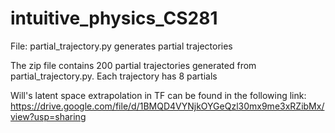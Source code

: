 # intuitive_physics_CS281

File: partial_trajectory.py generates partial trajectories

The zip file contains 200 partial trajectories generated from partial_trajectory.py. Each trajectory has 8 partials

Will's latent space extrapolation in TF can be found in the following link:
https://drive.google.com/file/d/1BMQD4VYNjkOYGeQzl30mx9me3xRZibMx/view?usp=sharing

